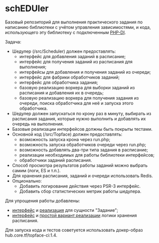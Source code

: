 # schEDUler

Базовый репозиторий для выполнения практического задания по написанию библиотеки с учётом управления зависимостями, и кода, использующего эту библиотеку с подключенным [PHP-DI](http://php-di.org).

Задача:

* Шедулер (/src/Scheduler) должен предоставлять:
    * интерфейс для добавления заданий в расписание;
    * интерфейс для получения заданий из расписания для выполнения;
    * интерфейсы для добавления и получения заданий из очереди;
    * интерфейс для фабрики обработчиков заданий;
    * интерфейс для обработчика задания;
    * базовую реализацию воркера для выборки заданий из расписания и добавления их в очередь;
    * базовую реализацию воркера для получения задания из очереди, поиска обработчика для неё и запуска этого обработчика.
* Шедулер должен запускаться по крону раз в минуту, выбирать из расписания задания, которые нужно выполнить и добавлять их очередь на выполнения.
* Базовые реализации интерфейсов должны быть покрыты тестами.
* Основной код (/src/Topface) должен предоставлять:
    * возможность запуска крона через run.php;
    * возможность запуска обработчиков очереди через run.php;
    * возможность добавлять два-три типа задания в расписание;
    * реализации необходимых для работы библиотеки интерфейсов;
    * обработчики заданий расписания.
* Способ просмотра результатов работы заданий можно выбрать самим (логи, ES и т.п.). 
* Для хранения расписания, заданий и очереди использовать Redis.
* Опционально:
    * Добавить логирование действия через PSR-3 интерфейс.
    * Добавить сбор статистических метрик работы шедулера.

Для упрощения работы добавлены:
* [интерфейс](/src/Scheduler/Task/SchedulerTaskInterface.php) и [реализация](/src/Scheduler/Task/SchedulerTask.php) для сущности "Задание";
* [интерфейс](/src/Scheduler/SchedulerInterface.php) и [простой вариант реализации](/src/Scheduler/Scheduler.php) логики хранения расписания.

Для запуска кода и тестов советуется использовать докер-образ hub.core.tf/topface-ci:1.4.
